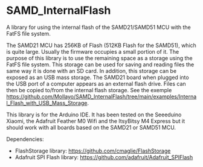 # SAMD_InternalFlash
A library for using the internal flash of the SAMD21/SAMD51 MCU with the FatFS file system.

The SAMD21 MCU has 256KB of Flash (512KB Flash for the SAMD51), which is quite large. Usually the firmware occupies a small portion of it. The purpose of this library is to use the remaining space as a storage using the FatFS file system. This storage can be used for saving and reading files the same way it is done with an SD card. In addition, this storage can be exposed as an USB mass storage. The SAMD21 board when plugged into the USB port of a computer appears as an external flash drive. Files can then be copied to/from the internal flash storage. See the exemple https://github.com/Mollayo/SAMD_InternalFlash/tree/main/examples/Internal_Flash_with_USB_Mass_Storage.

This library is for the Arduino IDE. It has been tested on the Seeeduino Xiaomi, the Adafruit Feather M0 Wifi and the ItsyBitsy M4 Express but it should work with all boards based on the SAMD21 or SAMD51 MCU.

Dependencies:
- FlashStorage library: https://github.com/cmaglie/FlashStorage
- Adafruit SPI Flash library: https://github.com/adafruit/Adafruit_SPIFlash


